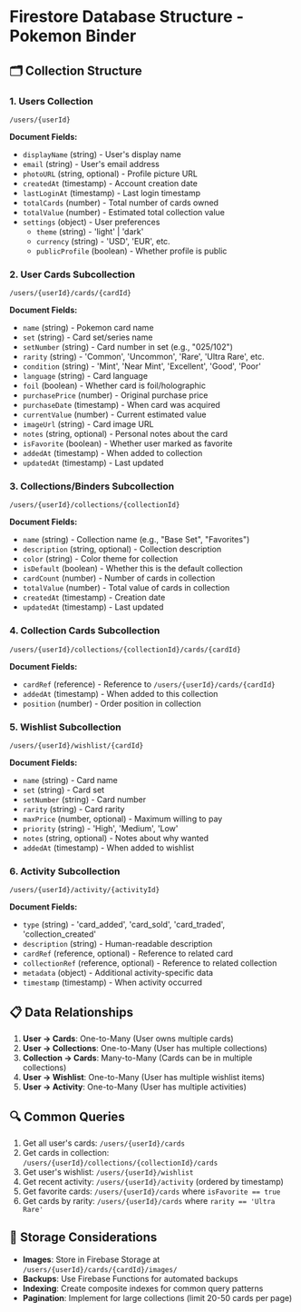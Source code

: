 # Firestore Database Structure - Pokemon Binder

## 🗂️ Collection Structure

### 1. Users Collection

```
/users/{userId}
```

**Document Fields:**

- `displayName` (string) - User's display name
- `email` (string) - User's email address
- `photoURL` (string, optional) - Profile picture URL
- `createdAt` (timestamp) - Account creation date
- `lastLoginAt` (timestamp) - Last login timestamp
- `totalCards` (number) - Total number of cards owned
- `totalValue` (number) - Estimated total collection value
- `settings` (object) - User preferences
  - `theme` (string) - 'light' | 'dark'
  - `currency` (string) - 'USD', 'EUR', etc.
  - `publicProfile` (boolean) - Whether profile is public

### 2. User Cards Subcollection

```
/users/{userId}/cards/{cardId}
```

**Document Fields:**

- `name` (string) - Pokemon card name
- `set` (string) - Card set/series name
- `setNumber` (string) - Card number in set (e.g., "025/102")
- `rarity` (string) - 'Common', 'Uncommon', 'Rare', 'Ultra Rare', etc.
- `condition` (string) - 'Mint', 'Near Mint', 'Excellent', 'Good', 'Poor'
- `language` (string) - Card language
- `foil` (boolean) - Whether card is foil/holographic
- `purchasePrice` (number) - Original purchase price
- `purchaseDate` (timestamp) - When card was acquired
- `currentValue` (number) - Current estimated value
- `imageUrl` (string) - Card image URL
- `notes` (string, optional) - Personal notes about the card
- `isFavorite` (boolean) - Whether user marked as favorite
- `addedAt` (timestamp) - When added to collection
- `updatedAt` (timestamp) - Last updated

### 3. Collections/Binders Subcollection

```
/users/{userId}/collections/{collectionId}
```

**Document Fields:**

- `name` (string) - Collection name (e.g., "Base Set", "Favorites")
- `description` (string, optional) - Collection description
- `color` (string) - Color theme for collection
- `isDefault` (boolean) - Whether this is the default collection
- `cardCount` (number) - Number of cards in collection
- `totalValue` (number) - Total value of cards in collection
- `createdAt` (timestamp) - Creation date
- `updatedAt` (timestamp) - Last updated

### 4. Collection Cards Subcollection

```
/users/{userId}/collections/{collectionId}/cards/{cardId}
```

**Document Fields:**

- `cardRef` (reference) - Reference to `/users/{userId}/cards/{cardId}`
- `addedAt` (timestamp) - When added to this collection
- `position` (number) - Order position in collection

### 5. Wishlist Subcollection

```
/users/{userId}/wishlist/{cardId}
```

**Document Fields:**

- `name` (string) - Card name
- `set` (string) - Card set
- `setNumber` (string) - Card number
- `rarity` (string) - Card rarity
- `maxPrice` (number, optional) - Maximum willing to pay
- `priority` (string) - 'High', 'Medium', 'Low'
- `notes` (string, optional) - Notes about why wanted
- `addedAt` (timestamp) - When added to wishlist

### 6. Activity Subcollection

```
/users/{userId}/activity/{activityId}
```

**Document Fields:**

- `type` (string) - 'card_added', 'card_sold', 'card_traded', 'collection_created'
- `description` (string) - Human-readable description
- `cardRef` (reference, optional) - Reference to related card
- `collectionRef` (reference, optional) - Reference to related collection
- `metadata` (object) - Additional activity-specific data
- `timestamp` (timestamp) - When activity occurred

## 📋 **Data Relationships**

1. **User → Cards**: One-to-Many (User owns multiple cards)
2. **User → Collections**: One-to-Many (User has multiple collections)
3. **Collection → Cards**: Many-to-Many (Cards can be in multiple collections)
4. **User → Wishlist**: One-to-Many (User has multiple wishlist items)
5. **User → Activity**: One-to-Many (User has multiple activities)

## 🔍 **Common Queries**

1. Get all user's cards: `/users/{userId}/cards`
2. Get cards in collection: `/users/{userId}/collections/{collectionId}/cards`
3. Get user's wishlist: `/users/{userId}/wishlist`
4. Get recent activity: `/users/{userId}/activity` (ordered by timestamp)
5. Get favorite cards: `/users/{userId}/cards` where `isFavorite == true`
6. Get cards by rarity: `/users/{userId}/cards` where `rarity == 'Ultra Rare'`

## 💾 **Storage Considerations**

- **Images**: Store in Firebase Storage at `/users/{userId}/cards/{cardId}/images/`
- **Backups**: Use Firebase Functions for automated backups
- **Indexing**: Create composite indexes for common query patterns
- **Pagination**: Implement for large collections (limit 20-50 cards per page)
